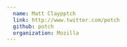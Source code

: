 ```yaml
---
  name: Matt Claypptch
  link: http://www.twitter.com/potch
  github: potch
  organization: Mozilla
---
```

